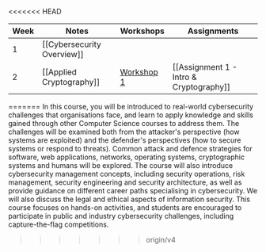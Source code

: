 <<<<<<< HEAD

| Week | Notes                      | Workshops                                                                  | Assignments                             |
| ---- | -------------------------- | -------------------------------------------------------------------------- | --------------------------------------- |
| 1    | [[Cybersecurity Overview]] |                                                                            |                                         |
| 2    | [[Applied Cryptography]]   | [Workshop 1](https://github.com/santiagosayshey/CF-S2-2024/tree/workshop1) | [[Assignment 1 - Intro & Cryptography]] |

=======
In this course, you will be introduced to real-world cybersecurity challenges that organisations face, and learn to apply knowledge and skills gained through other Computer Science courses to address them. The challenges will be examined both from the attacker's perspective (how systems are exploited) and the defender's perspectives (how to secure systems or respond to threats). Common attack and defence strategies for software, web applications, networks, operating systems, cryptographic systems and humans will be explored. The course will also introduce cybersecurity management concepts, including security operations, risk management, security engineering and security architecture, as well as provide guidance on different career paths specialising in cybersecurity. We will also discuss the legal and ethical aspects of information security. This course focuses on hands-on activities, and students are encouraged to participate in public and industry cybersecurity challenges, including capture-the-flag competitions.
>>>>>>> origin/v4
